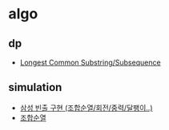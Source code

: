 # algo

## dp
- [Longest Common Substring/Subsequence](https://velog.io/@emplam27/%EC%95%8C%EA%B3%A0%EB%A6%AC%EC%A6%98-%EA%B7%B8%EB%A6%BC%EC%9C%BC%EB%A1%9C-%EC%95%8C%EC%95%84%EB%B3%B4%EB%8A%94-LCS-%EC%95%8C%EA%B3%A0%EB%A6%AC%EC%A6%98-Longest-Common-Substring%EC%99%80-Longest-Common-Subsequence)

## simulation
- [삼성 빈출 구현 (조합순열/회전/중력/달팽이..)](https://velog.io/@rhdmstj17/%EC%82%BC%EC%84%B1-%EC%9D%B8%EC%9E%AC%EC%9B%90-%EB%93%A4%EC%96%B4%EA%B0%80%EA%B8%B0-%EC%A0%84-%EC%88%99%EC%A7%80%ED%95%98%EA%B3%A0-%EB%93%A4%EC%96%B4%EA%B0%80%EB%A9%B4-%EC%A2%8B%EC%9D%80-%EB%B9%88%EC%B6%9C-%EC%BD%94%EB%93%9C-%EC%9C%A0%ED%98%95-6%EA%B0%80%EC%A7%80)
- [조합순열](https://velog.io/@kimyogun78/%EC%88%9C%EC%97%B4%EA%B3%BC-%EC%A1%B0%ED%95%A9-%EA%B5%AC%ED%98%84%EC%88%9C%EC%97%B4-%EC%A1%B0%ED%95%A9-%EC%A4%91%EB%B3%B5%EC%88%9C%EC%97%B4-%EC%A4%91%EB%B3%B5-%EC%A1%B0%ED%95%A9%EA%B9%8C%EC%A7%80-%ED%8C%8C%EC%9D%B4%EC%8D%AC)
